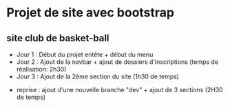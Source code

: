 # Projet de site avec bootstrap
## site club de basket-ball
- Jour 1 : Début du projet entête + début du menu
- Jour 2 : Ajout de la navbar + ajout de dossiers d'inscriptions (temps de réalisation: 2h30)
- Jour 3 : Ajout de la 2ème section du site (1h30 de temps)
 + reprise : ajout d'une nouvelle branche "dev" + ajout de 3 sections (2H30 de temps)
